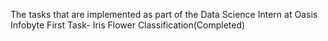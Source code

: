 The tasks that are implemented as part of the Data Science Intern at Oasis Infobyte 
First Task- Iris Flower Classification(Completed)
